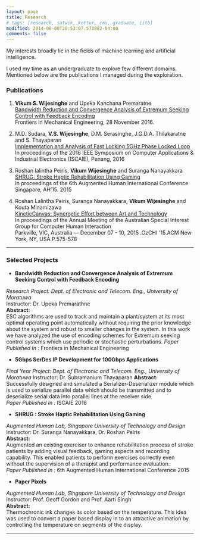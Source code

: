 ```yaml
---
layout: page
title: Research
# tags: [research, satwik, kottur, cmu, graduate, iitb]
modified: 2014-08-08T20:53:07.573882-04:00
comments: false
---
```


My interests broadly lie in the fields of machine learning and artificial intelligence.

I used my time as an undergraduate to explore few different domains. Mentioned below are the publications I managed during the exploration.

### Publications

1. **Vikum S. Wijesinghe** and Upeka Kanchana Premaratne  
[Bandwidth Reduction and Convergence Analysis of Extremum Seeking Control with Feedback Encoding](https://goo.gl/9Npr8Q)  
Frontiers in Mechanical Engineering, 28 November 2016.

1. M.D. Sudara, **V.S. Wijesinghe**, D.M. Serasinghe, J.G.D.A. Thilakaratne and S. Thayaparan  
[Implementation and Analysis of Fast Locking 5GHz Phase Locked Loop](https://goo.gl/GhfvD1)  
In proceedings of the 2016 IEEE Symposium on Computer Applications & Industrial Electronics (ISCAIE), Penang, 2016  

1. Roshan lalintha Peiris, **Vikum Wijesinghe** and Suranga Nanayakkara  
[SHRUG: Stroke Haptic Rehabilitation Using Gaming](https://goo.gl/Ana7cI)  
In proceedings of the 6th Augmented Human International Conference Singapore, AH’15. 2015  

1. Roshan Lalintha Peiris, Suranga Nanayakkara, **Vikum Wijesinghe** and Kouta Minamizawa  
[KineticCanvas: Synergetic Effort between Art and Technology](https://goo.gl/TRD1Wy)  
In proceedings of the Annual Meeting of the Australian Special Interest Group for Computer Human Interaction  
Parkville, VIC, Australia — December 07 - 10, 2015 .OzCHI '15.ACM New York, NY, USA.P.575-578  

-----

### Selected Projects

* **Bandwidth Reduction and Convergence Analysis of Extremum Seeking Control with Feedback Encoding**  
<!---2015/16*-->
*Research Project: Dept. of Electronic and Telecom. Eng., University of Moratuwa*  
Instructor: Dr. Upeka Premarathne  
**Abstract:**  
ESC algorithms are used to track and maintain a plant/system at its most optimal operating point automatically without requiring the prior knowledge about the system and robust to smaller changes in the system. In this work we have analyzed the use of encoding schemes for Extremum seeking control systems which use periodic or stochastic perturbations.
*Paper Published In :* Frontiers in Mechanical Engineering

* **5Gbps SerDes IP Development for 100Gbps Applications**  
<!---*2015/16*-->
*Final Year Project: Dept. of Electronic and Telecom. Eng., University of Moratuwa*
Instructor: Dr. Subramanium Thayaparan 
**Abstract:**  
Successfully designed and simulated a Serializer-Deserializer module which is used to serialize parallel data which should be transmitted and to deserialize serial data into parallel lines at the receiver side  
*Paper Published In :* ISCAIE 2016

* **SHRUG : Stroke Haptic Rehabilitation Using Gaming**  
<!--- *2014/15*--> 
*Augmented Human Lab, Singapore University of Technology and Design*  
Instructor: Dr. Suranga Nanayakkara, Dr. Roshan Peiris  
**Abstract:**  
Augmented an existing exerciser to enhance rehabilitation process of stroke patients by adding visual feedback, gaming aspects and recording capability. This enabled patients to perform exercises correctly even without the supervision of a therapist and performance evaluation.  
*Paper Published In :* 6th Augmented Human International Conference 2015  

* **Paper Pixels**  
<!---*2014/15* -->
*Augmented Human Lab, Singapore University of Technology and Design*
Instructor: Prof. Geoff Gordon and Prof. Aarti Singh  
**Abstract:**  
Thermochronic ink changes its color based on the temperature. This idea was used to convert a paper based display in to an attractive animation by controlling the temperature on segments of the display.   

-----

 <!--- An HTML Comment 
# You can find my other projects from undergraduate [here](/research/oldprojects).  

# [Here](/research/courses/) is a list of all the courses I have taken, both during graduate and undergraduate studies.
-->